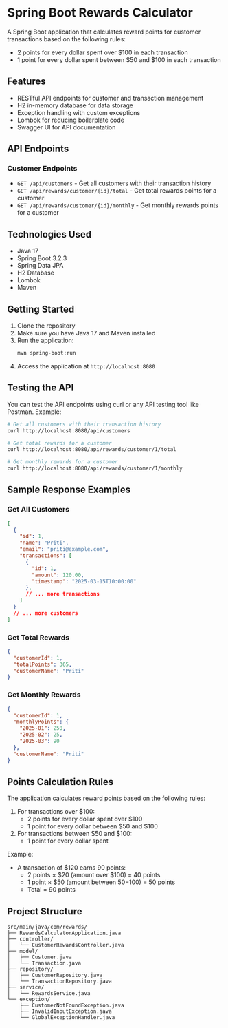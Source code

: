 # Spring Boot Rewards Calculator

A Spring Boot application that calculates reward points for customer transactions based on the following rules:
- 2 points for every dollar spent over $100 in each transaction
- 1 point for every dollar spent between $50 and $100 in each transaction

## Features

- RESTful API endpoints for customer and transaction management
- H2 in-memory database for data storage
- Exception handling with custom exceptions
- Lombok for reducing boilerplate code
- Swagger UI for API documentation

## API Endpoints

### Customer Endpoints
- `GET /api/customers` - Get all customers with their transaction history
- `GET /api/rewards/customer/{id}/total` - Get total rewards points for a customer
- `GET /api/rewards/customer/{id}/monthly` - Get monthly rewards points for a customer

## Technologies Used

- Java 17
- Spring Boot 3.2.3
- Spring Data JPA
- H2 Database
- Lombok
- Maven

## Getting Started

1. Clone the repository
2. Make sure you have Java 17 and Maven installed
3. Run the application:
   ```bash
   mvn spring-boot:run
   ```
4. Access the application at `http://localhost:8080`

## Testing the API

You can test the API endpoints using curl or any API testing tool like Postman. Example:

```bash
# Get all customers with their transaction history
curl http://localhost:8080/api/customers

# Get total rewards for a customer
curl http://localhost:8080/api/rewards/customer/1/total

# Get monthly rewards for a customer
curl http://localhost:8080/api/rewards/customer/1/monthly
```

## Sample Response Examples

### Get All Customers
```json
[
  {
    "id": 1,
    "name": "Priti",
    "email": "priti@example.com",
    "transactions": [
      {
        "id": 1,
        "amount": 120.00,
        "timestamp": "2025-03-15T10:00:00"
      },
      // ... more transactions
    ]
  }
  // ... more customers
]
```

### Get Total Rewards
```json
{
  "customerId": 1,
  "totalPoints": 365,
  "customerName": "Priti"
}
```

### Get Monthly Rewards
```json
{
  "customerId": 1,
  "monthlyPoints": {
    "2025-01": 250,
    "2025-02": 25,
    "2025-03": 90
  },
  "customerName": "Priti"
}
```

## Points Calculation Rules

The application calculates reward points based on the following rules:
1. For transactions over $100:
   - 2 points for every dollar spent over $100
   - 1 point for every dollar between $50 and $100
2. For transactions between $50 and $100:
   - 1 point for every dollar spent

Example:
- A transaction of $120 earns 90 points:
  - 2 points × $20 (amount over $100) = 40 points
  - 1 point × $50 (amount between $50-$100) = 50 points
  - Total = 90 points

## Project Structure

```
src/main/java/com/rewards/
├── RewardsCalculatorApplication.java
├── controller/
│   └── CustomerRewardsController.java
├── model/
│   ├── Customer.java
│   └── Transaction.java
├── repository/
│   ├── CustomerRepository.java
│   └── TransactionRepository.java
├── service/
│   └── RewardsService.java
└── exception/
    ├── CustomerNotFoundException.java
    ├── InvalidInputException.java
    └── GlobalExceptionHandler.java
``` 